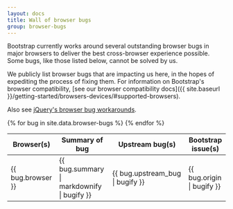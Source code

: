 ```yaml
---
layout: docs
title: Wall of browser bugs
group: browser-bugs
---
```


Bootstrap currently works around several outstanding browser bugs in major browsers to deliver the best cross-browser experience possible. Some bugs, like those listed below, cannot be solved by us.

We publicly list browser bugs that are impacting us here, in the hopes of expediting the process of fixing them. For information on Bootstrap's browser compatibility, [see our browser compatibility docs]({{ site.baseurl }}/getting-started/browsers-devices/#supported-browsers).

Also see [jQuery's browser bug workarounds](https://docs.google.com/document/d/1LPaPA30bLUB_publLIMF0RlhdnPx_ePXm7oW02iiT6o).

<div class="table-responsive">
  <table class="bd-browser-bugs table table-bordered table-hover">
    <thead>
      <tr>
        <th>Browser(s)</th>
        <th>Summary of bug</th>
        <th>Upstream bug(s)</th>
        <th>Bootstrap issue(s)</th>
      </tr>
    </thead>
    <tbody>
      {% for bug in site.data.browser-bugs %}
      <tr>
        <td>{{ bug.browser }}</td>
        <td>{{ bug.summary | markdownify | bugify }}</td>
        <td>{{ bug.upstream_bug | bugify }}</td>
        <td>{{ bug.origin | bugify }}</td>
      </tr>
      {% endfor %}
    </tbody>
  </table>
</div>
